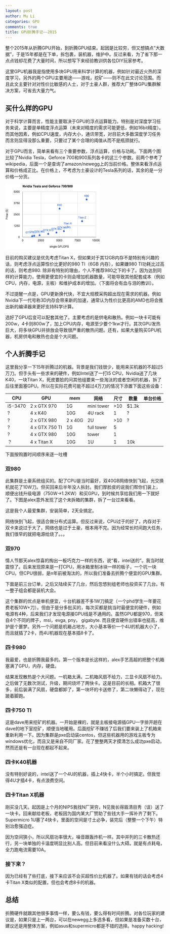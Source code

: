 ```yaml
---
layout: post
author: Mu Li
categories: GPU
comments: true
title: GPU折腾手记——2015
---
```


整个2015年从折腾GPU开始，到折腾GPU结束。起因是比较穷，但又想搞点“大数据”，于是15年都是在下单，拆包裹，装机器，维护中。反过来看，为了省下那一点点钱却花费了大量时间，所以想写下来经验教训供各位DIY玩家参考。

这里GPU机器我是指使用多块GPU用来科学计算的机器，例如针对最近火热的深度学习，另外的两个GPU主要用途——游戏，挖矿——则不在此文讨论范围。而且此文主要针对对性价比敏感的人士，对于土豪人群，推荐大厂整体GPU集群解决方案，可省去大量力气。

## 买什么样的GPU

对于科学计算而言，性能主要取决于GPU的浮点运算能力。特别是对深度学习任务来说，主要是单精度浮点运算（未来对精度的需求可能更低，例如16bit精度）。而其他因素，例如CPU速度，内存大小，通讯带宽，对目前大多数深度学习任务而言则显得没那么重要，只要过了某个合理的阈值从而不是瓶颈就行。

对于GPU而言，简单来看有三个重要参数，浮点运算，价格与功耗。下面两个图比较了Nvidia Tesla，Geforce 700和900系列各卡的这三个参数。前两个参考了wikipedia，后面一个是查询了amazon/newegg上的当前价格。整体来看浮点运算和价格成正比。在价格上，不考虑为土豪设计的Tesla系列的话，其余的是一分价格一分货。

<img src="imgs/gpu-price.png" width=300px/>

目前的购买建议是优先考虑Titan X，但如果对于其12GB内存不是特别有兴趣的话，则考虑浮点运算性价比更好的980 TI（6GB 内存），如果嫌980 TI功耗比过高的话，则考虑980. 除非有特别的理由，个人不推荐980之下的卡了。因为达到同样的计算能力，使用更便宜的卡则会增加机器数量，可能导致其他配套成本（例如CPU，内存，电源，主板）和维护成本的增加。（下面将会有血与泪的教训）。

不过提醒一点是，GPU更新换代快，不宜大规模采购超出现在需求的机器。例如Nvidia下一代号称3D内存会带来新的加速，通常认为性价比更高的AMD也将会推出新的编译器来更好支持科学计算。

选好了GPU后变可以配套其他了。主要考虑的是供电和散热。例如一块卡可能有200w，4卡则800w了，加上CPU内存，电源至少要个1kw才行。其次GPU发热巨大，将多块GPU并排放会导致很严重的散热问题。还有，如果大量购买GPU机器，机房供电和散热也会是个大问题。

## 个人折腾手记

这里我分享一下15年折腾过的机器。背景是我们钱很少，能用来买机器的不超过5万刀。但手头有一些求来的硬件，例如Intel送了一打I5 CPU，Nvidia送了几块K40，一块Titan X，死皮要脸的问其他组要来一些淘汰的或者空闲的机器，拆了后往里面塞GPU。所以在实际花费可能不超过4万刀的情况下添置下面这些设备：

| CPU | GPU | mem | 网络 | 尺寸 | 数量 | 单台价格 |
| --- | --- | --- | --- | --- | --- | --- |
| i5-3470 | 2 x GTX 970 | 1G | mini tower | >10 | $1.3k |
| ? | 4 x K40 | 10G | 4U rack | 1 | ? |
| ? | 2 x GTX 980 | 2 x 40G | 2U | >10 | ? |
| ? | 4 x GTX 750 TI | 1G | full tower | 5 | |
| ? | 4 x GTX 980 | 10G | tower | 1 | |
| ？ | 4 x Titan X | 10G | 1U | 1 | 10k |

下面按购置时间顺序来逐一吐槽

### 双980

此集群是土豪系统组买的。配了CPU是当时最好，双40GB网络快到飞起，光交换机就花了10W刀。但买回来后半年没人拆封。我们厚脸皮的说我们帮你们装上，顺便出钱升级电源（750W->1.2KW）和买GPU，到时候共享给我们用一下就好了。下图是alex意外发现了这个未拆箱的集群，拆了一台过来看看。

这是我个人最爱集群，安装简单，2天全搞定。

网络快到飞起，很适合做分布式运算。但反过来说，CPU过于的好了，内存对于双卡来说过于大了，网络也是过于土豪，根本用不完。因为经常长时间跑大任务，我们很早的就把电源给烧了。。。

### 双970

情人节那天alex惊喜的掏出一板巧克力一样的东西，说“看，intel送的”。我当时就震惊了。后来发现原来是一打CPU，用冰箱里制冰块一样的板子，一个坑一块CPU。但CPU很弱，是n年前被淘汰的，所以我们准备去折腾个便宜的GPU集群。

下面是前三台订单，之后又陆续买了几台，然后忽悠别组老师也投资买了几台。有一整子组会都是装机大会。

这个集群的优点是单机便宜，十台机器差不多1W刀搞定（一个phd学生一年要花费老板10W+刀）。但由于是分多批买的，每次买都是挑当时最便宜的硬件，例如电源有4种，后来我们才发现电源接GPU线是不通用的。虽然GPU都是970，但来自4个不同的牌子，msi，evga, pny， gigabyte. 而且便宜硬件出错率也挺高，维护是个噩梦。另外一个问题是机箱占地方，大小基本等价一个4U的机器大小了，而且就插了2卡，而4U机器现在基本插8卡了。

### 四卡980

我最爱，也是折腾我最多的。第一个版本是长这样的，alex手艺高超的把整个机箱塞满了GPU，内存，硬盘。

结果发现散热是个大问题。一机箱太满，二机箱风扇不给力，三显卡风扇不给力。之后做了无数次测试，升级，期间烧坏了两快卡。这是目前的长相。机箱大了很多，前后装满了风扇，硬盘都卸了，第一块坏的卡送修了，第二块懒得动了，现在跛着脚跑。

### 四卡750 TI

这是dave用来挖矿的机器。一开始是裸的，就是主板接电源插GPU一字排开趟在dave的地下室挖矿，顺便当地暖用。后面挖矿不赚钱了后我们要来装上了机箱来重新利用一下。因为集群是pxe启动装centos，但这些机器用的游戏主板专为windows优化，而且又是来自不同厂家。花了整整两天才摸清怎么成功pxe启动，然而还是有一台现在都起不起来。

### 四卡K40机器

没有特别好说的，intel送了一个4U的机器，插上4快卡，半个小时搞定。但我觉得4U才插4卡，有点浪费空间。

### 四卡Titan X机器

刚买没几天。起因是上个月的NIPS我找N厂哭穷，N见我长得眉清目秀（误）送了一块卡。回来献给老板，老板因为国内某大厂赞助了些钱大手一挥补齐了剩下。Supermicro 1U塞了4快卡，里面的空间是寸土必争，装完后（整整一个下午）特别治愈强迫症。

因为空间狭小，所以风扇功率很大，噪音跟轰炸机一样。其中并列的三卡散热还行，另一块单独的卡温度明显比别人高。但目前来看没什么大碍。就是有点耗电，全力跑电流需要10A。

### 接下来？

因为已经有了些打底，接下来应该不会买超性价比机器了。如果有钱的话会考虑4卡Titan X类似的配置，但也会考虑8卡的机器。

## 总结

折腾硬件就跟其他很多事情一样，要么有钱，要么得有时间折腾。对各位玩家的建议是，如果只是上一两台，可以在newegg上多选多看，但如果是准备买数十台，建议还是用整体方案，例如asus和supermicro都是不错的选择。happy hacking!
